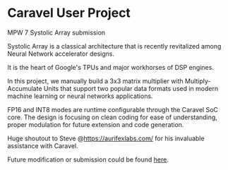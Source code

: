 # Caravel User Project

MPW 7 Systolic Array submission

Systolic Array is a classical architecture that is recently revitalized among Neural Network accelerator designs.

It is the heart of Google's TPUs and major workhorses of DSP engines.

In this project, we manually build a 3x3 matrix multiplier with Multiply-Accumulate Units that support two popular data formats used in modern machine learning or neural networks applications.

FP16 and INT8 modes are runtime configurable through the Caravel SoC core. The design is focusing on clean coding for ease of understanding, proper modulation for future extension and code generation.

Huge shoutout to Steve @https://aurifexlabs.com/ for his invaluable assistance with Caravel. 

Future modification or submission could be found [here](https://github.com/IanBoyanZhang/SystolicArray).
